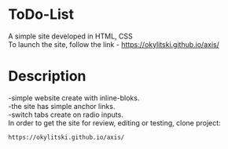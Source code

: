 # ToDo-List
A simple site developed in HTML, CSS<br>
To launch the site, follow the link - https://okylitski.github.io/axis/



# Description
-simple website create with inline-bloks.<br>
-the site has simple anchor links.<br>
-switch tabs create on radio inputs.<br>
In order to get the site for review, editing or testing, clone project:
```
https://okylitski.github.io/axis/
```